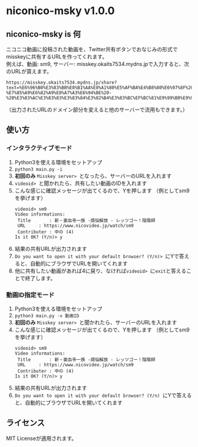 # niconico-msky v1.0.0

## niconico-msky is 何
ニコニコ動画に投稿された動画を、Twitter共有ボタンでおなじみの形式でmisskeyに共有するURLを作ってくれます。  
例えば、動画: sm9, サーバー: misskey.okaits7534.mydns.jpで入力すると、次のURLが貰えます。

```
https://misskey.okaits7534.mydns.jp/share?text=%E6%96%B0%E3%83%BB%E8%B1%AA%E8%A1%80%E5%AF%BA%E4%B8%80%E6%97%8F%20-%E7%85%A9%E6%82%A9%E8%A7%A3%E6%94%BE%20-%20%E3%83%AC%E3%83%83%E3%83%84%E3%82%B4%E3%83%BC%EF%BC%81%E9%99%B0%E9%99%BD%E5%B8%AB%0Ahttps%3A//www.nicovideo.jp/watch/sm9%3Fref%3Dmisskey%0A%0A%23sm9%0A%23%E3%83%8B%E3%82%B3%E3%83%8B%E3%82%B3%E5%8B%95%E7%94%BB
```
（出力されたURLのドメイン部分を変えると他のサーバーで流用もできます。）
## 使い方
### インタラクティブモード
1. Python3を使える環境をセットアップ
2. `python3 main.py -i`
3. **初回のみ** `Misskey server> `となったら、サーバーのURLを入れます
4. `videoid> `と聞かれたら、共有したい動画のIDを入れます
5. こんな感じに確認メッセージが出てくるので、Yを押します （例としてsm9を挙げます）
   ```
   videoid> sm9
   Video informations:
   	Title		: 新・豪血寺一族 -煩悩解放 - レッツゴー！陰陽師
   	URL		: https://www.nicovideo.jp/watch/sm9
   	Contributer	: 中の (4)
   Is it OK? (Y/n)> y
   ```
6. 結果の共有URLが出力されます
7. `Do you want to open it with your default browser? (Y/n)> `にYで答えると、自動的にブラウザでURLを開いてくれます
8. 他に共有したい動画があれば4に戻り、なければ`videoid> `に`exit`と答えることで終了します。

### 動画ID指定モード
1. Python3を使える環境をセットアップ
2. `python3 main.py -v 動画ID`
3. **初回のみ** `Misskey server> `と聞かれたら、サーバーのURLを入れます
4. こんな感じに確認メッセージが出てくるので、Yを押します （例としてsm9を挙げます）
   ```
   videoid> sm9
   Video informations:
   	Title		: 新・豪血寺一族 -煩悩解放 - レッツゴー！陰陽師
   	URL		: https://www.nicovideo.jp/watch/sm9
   	Contributer	: 中の (4)
   Is it OK? (Y/n)> y
   ```
5. 結果の共有URLが出力されます
6. `Do you want to open it with your default browser? (Y/n) `にYで答えると、自動的にブラウザでURLを開いてくれます

## ライセンス
MIT Licenseが適用されます。